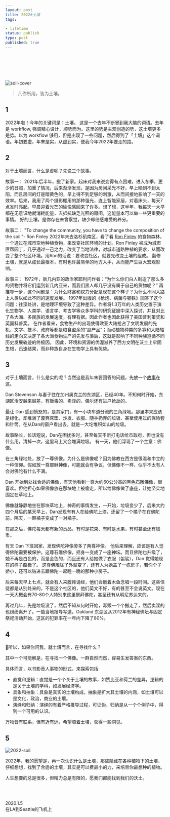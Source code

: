 ```yaml
---
layout: post
title: 2022#土壤
tags: 

- lifetime
status: publish
type: post
published: true
---
```



<br>
<br>

<br>
<br>



![soil-cover](https://i.imgur.com/2GQWX2X.jpg)



> 凡你所用，皆为土壤。 



## 1 



2022年啦！今年的关键词是：土壤。 这是一个去年不断冒到我大脑的词语。去年是 workflow, 强调精心设计，顺势而为。这里的势是主观创造的势，这土壤更多是势。以为 workflow 够用，但是出现了一些问题，然后得到了「土壤」这个词语。年初要虚，年末是实，从虚到实，便我今年2022年要走的路。 



## 2 



对于土壤而言，什么是虚呢？先说三个故事。 



故事一： 2021年后半年，搬了新家。起床对我来说变得有点困难，进入冬季，更少的日照，加重了情况，后来渐渐发现，是因为房间采光不好，早上晒到不到太阳，而且房间的灯是暗黄色的，早上得不到足够的刺激，从而间接地影响了一天的效率。后来，我用了两个摄影棚用的那种强光，连上智能家居，对着床头，每天7点准时亮起。早晨迎着光芒的愉悦感回来了许多。想了想，这半年，我每天一大早都在无意识地就消耗能量，去抵抗缺乏光照的房间，这能量本可以做一些更重要的事情。 好的土壤，是你存在未曾察觉，缺少却倍感难受的养分。 



故事二： "To change the community, you have to change the composition of the soil."- Ron Finley 2022年末去洛杉矶南区，看了看 [Ron Finley](https://ronfinley.com/) 的食物森林，一个通过在城市空地种植食物，来改变社区环境的计划。Ron Finley 被成为城市匪帮园丁，几乎通过一己之力，改变了当地法律，对城市道路种植的要求，从而改变了整个社区环境。用Ron的话说：要改变社区，就要先改变土壤的组成。 翻修土壤，就是从成长最根本，有时也许最简单的地方入手，从而能产生巨大宏观影响。



 故事三： 1972年，新几内亚的政治家耶利问作者：“为什么你们白人制造了那么多的货物并将它们运到新几内亚来，而我们黑人却几乎没有属于自己的货物呢？” 再推导一步，这个问题是：为什么财富和权力分配是现在这个样子？为什么不同大路上人类以如此不同的速度发展。 1997年出版的《枪炮、病菌与钢铁》回答了这个问题：往深处讲，是地理环境导致了这种差异。作者将1.3万年的人类历史置于演化生物学、人类学、语言学、考古学等众多学科的研究证据中深入探讨，并且对比了各大洲、多民族的发展速度，有理有据。因此作者也因此获得了美国普利策奖和英国科普奖。 在作者看来，食物生产的出现使得欧亚大陆抢占了文明发展的先机，文字、技术、政府等都是粮食盈余的“副产品”；而动植物种类的多寡和大陆轴线的走向又决定了各大洲食物生产的先发与落后，这就是影响了不同种族遵循不同历史发展轨迹的终极因。 因此，环境和资源的优渥滋养了西方文明在沃土上牢固生根，迅速结果，而非种族自身在生物学上具有优势。 



## 3 

对于土壤而言，什么是实的呢？当然这是我年末要回答的问题。先放一个[故事](https://www.facebook.com/story.php?story_fbid=10156010147332105&id=657082104)在这。 

Dan Stevenson 与妻子住在加州奥克兰的东湖区，已经40年。不知何时开始，东湖区治安越来越差，有贩毒的、卖淫的，偶尔还有进户抢劫的。 

最让 Dan 感到愤怒的，是其家门，有一小块车道分流的三角绿地。那里本来应该是绿化，却堆满了废弃床垫、沙发、衣服、随手扔弃的垃圾、甚至使用过的保险套和针筒。在从Dan的窗户看出去，就是一大坨堆积如山的垃圾。 

故事略长，长话短说，Dan在困扰多时，甚至每天不断打电话给市政府，但也没有什么用，清掉一次，这里马上又会堆满垃圾。 有一天，他们浮现了一个主意：佛像。

 在三角绿地处，放了一尊佛像。为什么是佛像呢？因为佛教在西方是很温和中立的一种信仰。假如放一尊耶稣神像，可能就会有争议，但佛像不一样，似乎不太有人会对佛陀有什么不满。 

Dan 开始到处找合适的佛像，有天他看到一尊大约60公分高的黑色石雕佛像，很喜欢。但他担心如果佛像放在那块地上被偷走，所以给佛像做了底座，让她坚实地固定在草地上。 

佛像就静静地坐在那块草地上，神奇的事情发生，一开始，垃圾变少了，后来大约四个月后的某天早上，Dan发现有有人在给佛陀上漆，还留了一个橘子在在佛陀前。隔天，一颗橘子变成了一对橘子。 

在那之后，佛陀每天都有新的贡品，有时是花束、有时是水果，有时甚至还有钱币。 

有天 Dan 下班回家，发现佛陀神像旁多了两尊神像。 他后来理解，应该是有人觉得佛陀需要被保护。这尊石雕佛像，摇身一变成了一座神坛。而且佛陀也升级了，她不再是白色的，而是金色的，而且还有人给她做了衣服（袈裟），Dan 觉得她现在的样子酷极了。 这尊佛雕除了外型变了，还有人为她盖了一栋房子，若你个子娇小，还可以钻进去跟佛陀一起睡一晚的那种小房子。 

后来每天早上七点，就会有人来膜拜诵经，他们会敲着木鱼念唱一段时间。这些信徒都是从别处来的，不是这个社区的，他们英文不好，有的甚至不会说英文。现在一天大概会有70-80个人特别来这里祭拜佛陀，甚至还有从明尼苏达来的。 

再过几年，先是垃圾没了，然后不知从何时开始，毒贩一个个搬走了，然后卖淫的也纷纷离开了。一篇当地报导写道，Oakland 东湖区从2012年有神秘佛坛与固定祭祀活动开始，这区的犯罪率在一年内下降了80%。 

## 4 

所以，如果你问我，就土壤而言，在寻找什么？ 

其中一个可能解是，在寻找一个佛像。一群自然而然，容易生发答案的东西。 

具体而言，以书影音人事物的形式，来探索包括 

- 直觉和逻辑：直觉是一个个关于土壤的故事，如赞比亚和荷兰的差异，逻辑的是关于土壤的学科，如发展经济学。 
- 具象和抽象：具象是真实的土壤构成，抽象是扩大其土壤的内涵，如土壤可以是文化，政治，商业的土壤。 
- 演绎和归纳：演绎的有着严格推导过程，可证伪，归纳是从一个个例子中，得到一个可用的认识。 

万物皆有联系，但有近有远，希望顺着土壤，获得一些洞见。 



## 5 



![2022-soil](https://i.imgur.com/pDBUoJK.png)

2022年，我的愿望是，再一次认识什么是土壤，那些隐藏在各种植物下的土壤，仔细想想，找到了合适的土壤，其实是可以费最小的力，来培育你最想种的植物。

 人生想要的总是很多，但精力总是有限的，愿我们都能找到我们的沃土。 



<br>
<br>

2020.1.5  <br>在LA到Seattle的飞机上
 <br>
 <br>





